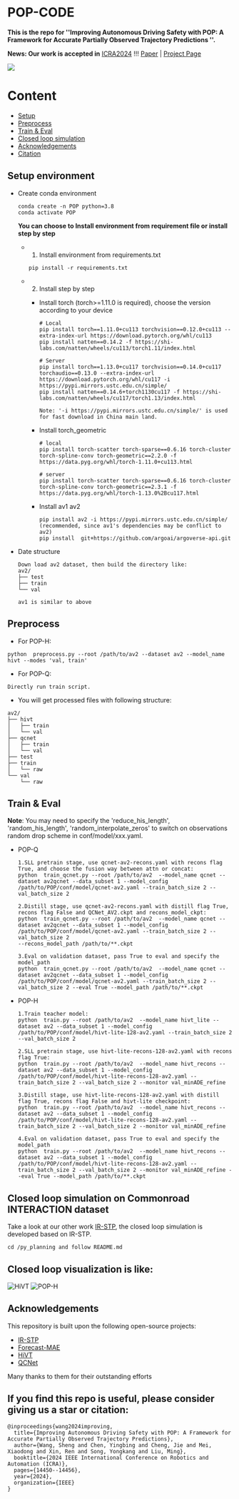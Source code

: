 # POP-CODE

**This is the repo for ''Improving Autonomous Driving Safety with POP: A Framework for Accurate Partially Observed Trajectory Predictions ''.**

**News: Our work is accepted in** [ICRA2024](https://2024.ieee-icra.org/) !!! [Paper](https://arxiv.org/abs/2309.15685) | [Project Page](https://chantsss.github.io/POP/)


![](assets/overview.jpg)



# Content
- [Setup](#setup-environment)
- [Preprocess](#preprocess)
- [Train & Eval](#train--eval)
- [Closed loop simulation](#closed-loop-simulation-on-commonroad-interaction-dataset)
- [Acknowledgements](#acknowledgements)
- [Citation](#if-you-find-this-repo-is-useful-please-consider-giving-us-a-star-or-citation)

## Setup environment

- Create conda environment
    ```
    conda create -n POP python=3.8
    conda activate POP
    ```
    **You can choose to Install environment from requirement file or install step by step**
    - 1. Install environment from requirements.txt
        ```
        pip install -r requirements.txt
        ```
        
    - 2. Install step by step 
        - Install torch (torch>=1.11.0 is required), choose the version according to your device
            ```
            # Local
            pip install torch==1.11.0+cu113 torchvision==0.12.0+cu113 --extra-index-url https://download.pytorch.org/whl/cu113
            pip install natten==0.14.2 -f https://shi-labs.com/natten/wheels/cu113/torch1.11/index.html

            # Server
            pip install torch==1.13.0+cu117 torchvision==0.14.0+cu117 torchaudio==0.13.0 --extra-index-url https://download.pytorch.org/whl/cu117 -i https://pypi.mirrors.ustc.edu.cn/simple/
            pip install natten==0.14.6+torch1130cu117 -f https://shi-labs.com/natten/wheels/cu117/torch1.13/index.html

            Note: '-i https://pypi.mirrors.ustc.edu.cn/simple/' is used for fast download in China main land. 
            ```

        - Install torch_geometric
            ```
            # local
            pip install torch-scatter torch-sparse==0.6.16 torch-cluster torch-spline-conv torch-geometric==2.2.0 -f https://data.pyg.org/whl/torch-1.11.0+cu113.html

            # server
            pip install torch-scatter torch-sparse==0.6.16 torch-cluster torch-spline-conv torch-geometric==2.3.1 -f https://data.pyg.org/whl/torch-1.13.0%2Bcu117.html
            ```

        - Install av1 av2
            ```
            pip install av2 -i https://pypi.mirrors.ustc.edu.cn/simple/ (recommended, since av1's dependencies may be conflict to av2)
            pip install  git+https://github.com/argoai/argoverse-api.git
            ```

- Date structure
    ```
    Down load av2 dataset, then build the directory like:
    av2/
    ├── test
    ├── train
    └── val

    av1 is similar to above
    ```

## Preprocess

    
- For POP-H:
```
python  preprocess.py --root /path/to/av2 --dataset av2 --model_name hivt --modes 'val, train'
```

- For POP-Q:
```
Directly run train script.
```


- You will get processed files with following structure:

```
av2/
├── hivt
│   ├── train
│   └── val
├── qcnet
│   ├── train
│   └── val
├── test
├── train
│   └── raw
└── val
    └── raw
```
    

## Train & Eval

**Note**: You may need to specify the 'reduce_his_length', 'random_his_length', 'random_interpolate_zeros' to switch on observations random drop scheme in conf/model/xxx.yaml.

- POP-Q
    ```
    1.SLL pretrain stage, use qcnet-av2-recons.yaml with recons flag True, and choose the fusion way between attn or concat:
    python  train_qcnet.py --root /path/to/av2  --model_name qcnet --dataset av2qcnet --data_subset 1 --model_config /path/to/POP/conf/model/qcnet-av2.yaml --train_batch_size 2 --val_batch_size 2

    2.Distill stage, use qcnet-av2-recons.yaml with distill flag True, recons flag False and QCNet_AV2.ckpt and recons_model_ckpt:
    python  train_qcnet.py --root /path/to/av2  --model_name qcnet --dataset av2qcnet --data_subset 1 --model_config /path/to/POP/conf/model/qcnet-av2.yaml --train_batch_size 2 --val_batch_size 2
    --recons_model_path /path/to/**.ckpt

    3.Eval on validation dataset, pass True to eval and specify the model_path 
    python  train_qcnet.py --root /path/to/av2  --model_name qcnet --dataset av2qcnet --data_subset 1 --model_config /path/to/POP/conf/model/qcnet-av2.yaml --train_batch_size 2 --val_batch_size 2 --eval True --model_path /path/to/**.ckpt
    
    ```

- POP-H

    ```
    1.Train teacher model:
    python  train.py --root /path/to/av2  --model_name hivt_lite --dataset av2 --data_subset 1 --model_config /path/to/POP/conf/model/hivt-lite-128-av2.yaml --train_batch_size 2 --val_batch_size 2
    
    2.SLL pretrain stage, use hivt-lite-recons-128-av2.yaml with recons flag True:
    python  train.py --root /path/to/av2  --model_name hivt_recons --dataset av2 --data_subset 1 --model_config /path/to/POP/conf/model/hivt-lite-recons-128-av2.yaml --train_batch_size 2 --val_batch_size 2 --monitor val_minADE_refine

    3.Distill stage, use hivt-lite-recons-128-av2.yaml with distill flag True, recons flag False and hivt-lite checkpoint:
    python  train.py --root /path/to/av2  --model_name hivt_recons --dataset av2 --data_subset 1 --model_config /path/to/POP/conf/model/hivt-lite-recons-128-av2.yaml --train_batch_size 2 --val_batch_size 2 --monitor val_minADE_refine

    4.Eval on validation dataset, pass True to eval and specify the model_path 
    python  train.py --root /path/to/av2  --model_name hivt_recons --dataset av2 --data_subset 1 --model_config /path/to/POP/conf/model/hivt-lite-recons-128-av2.yaml --train_batch_size 2 --val_batch_size 2 --monitor val_minADE_refine --eval True --model_path /path/to/**.ckpt

    ```

## Closed loop simulation on Commonroad INTERACTION dataset
Take a look at our other work [IR-STP](https://github.com/ChenYingbing/IR-STP-Planner), the closed loop simulation is developed based on IR-STP.
```
cd /py_planning and follow README.md
```

## Closed loop visualization is like:
![HiVT](assets/output_video_HiVT.gif)  ![POP-H](assets/output_video_POP-H.gif)

## Acknowledgements

This repository is built upon the following open-source projects:
- [IR-STP](https://github.com/ChenYingbing/IR-STP-Planner)
- [Forecast-MAE](https://github.com/jchengai/forecast-mae)
- [HiVT](https://github.com/ZikangZhou/HiVT)
- [QCNet](https://github.com/ZikangZhou/QCNet)

Many thanks to them for their outstanding efforts

## If you find this repo is useful, please consider giving us a star or citation:
```
@inproceedings{wang2024improving,
  title={Improving Autonomous Driving Safety with POP: A Framework for Accurate Partially Observed Trajectory Predictions},
  author={Wang, Sheng and Chen, Yingbing and Cheng, Jie and Mei, Xiaodong and Xin, Ren and Song, Yongkang and Liu, Ming},
  booktitle={2024 IEEE International Conference on Robotics and Automation (ICRA)},
  pages={14450--14456},
  year={2024},
  organization={IEEE}
}
```
